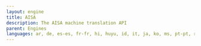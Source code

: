 ```yaml
---
layout: engine
title: AISA
description: The AISA machine translation API
parent: Engines
languages: ar, de, es-es, fr-fr, hi, huyu, id, it, ja, ko, ms, pt-pt, ru, th, vi, zh-cn, zh-tw
---
```

